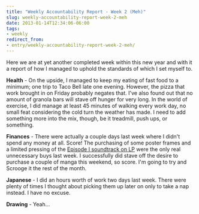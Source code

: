 ```yaml
---
title: "Weekly Accountability Report - Week 2 (Meh)"
slug: weekly-accountability-report-week-2-meh
date: 2013-01-14T12:34:06-06:00
tags:
- weekly
redirect_from:
- entry/weekly-accountability-report-week-2-meh/
---
```

Here we are at yet another completed week within this new year and with it a report of how I managed to uphold the standards of which I set myself to.

**Health** - On the upside, I managed to keep my eating of fast food to a minimum; one trip to Taco Bell late one evening. However, the pizza that work brought in on Friday probably negates that. I've also found out that no amount of granola bars will stave off hunger for very long. In the world of exercise, I did manage at least 45 minutes of walking every work day, no small feat considering the cold turn the weather has made. I need to add something more into the mix, though, be it treadmill, push ups, or something.

**Finances** - There were actually a couple days last week where I didn't spend any money at all. Score! The purchasing of some poster frames and a limited pressing of the [Episode I soundtrack on LP](http://iamshark.limitedrun.com/products/508090-star-wars-episode-1-the-phantom-menace-ost-2xlp-limited) were the only real unnecessary buys last week. I successfully did stave off the desire to purchase a couple of manga this weekend, so score. I'm going to try and Scrooge it the rest of the month.

**Japanese** - I did an hours worth of work two days last week. There were plenty of times I thought about picking them up later on only to take a nap instead. I have no excuse.

**Drawing** - Yeah...
